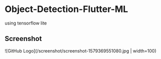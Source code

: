 # Object-Detection-Flutter-ML
  using tensorflow lite


## Screenshot


![GitHub Logo](/screenshot/screenshot-1579369551080.jpg | width=100)

